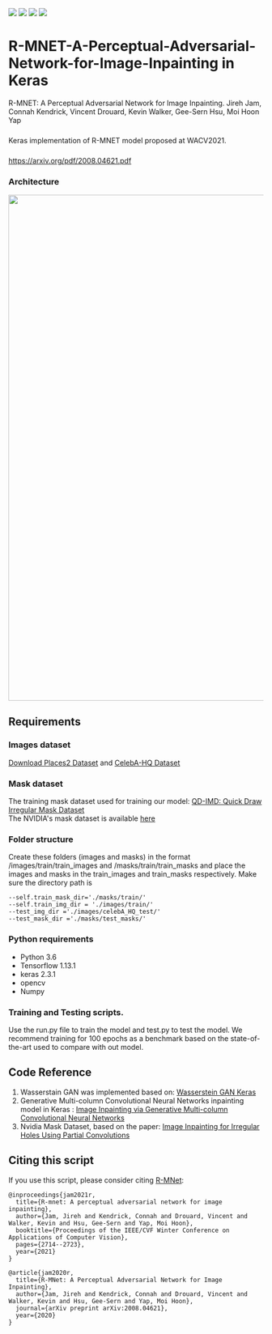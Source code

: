 ![](https://img.shields.io/badge/Python-3.6-yewllo.svg) ![](https://img.shields.io/badge/Keras-2.3.1-yewllo.svg) ![](https://img.shields.io/badge/TensorFlow-1.13.1-yewllo.svg) ![](https://img.shields.io/badge/License-MIT-yewllo.svg)
# R-MNET-A-Perceptual-Adversarial-Network-for-Image-Inpainting in Keras
R-MNET: A Perceptual Adversarial Network for Image Inpainting. 
Jireh Jam, Connah Kendrick, Vincent Drouard, Kevin Walker, Gee-Sern Hsu, Moi Hoon Yap
###
Keras implementation of R-MNET model proposed at WACV2021.
###
https://arxiv.org/pdf/2008.04621.pdf


### Architecture
<img src="https://user-images.githubusercontent.com/16281283/98450574-a29b4480-2135-11eb-871f-fe14c823e275.png" width="1000">

## Requirements
### Images dataset
[Download Places2 Dataset]( http://data.csail.mit.edu/places/places365/places365standard_easyformat.tar) and [CelebA-HQ Dataset](https://github.com/willylulu/celeba-hq-modified)
### Mask dataset
The training mask dataset used for training our model: [QD-IMD: Quick Draw Irregular Mask Dataset](https://github.com/karfly/qd-imd)   
The NVIDIA's mask dataset is available [here](https://nv-adlr.github.io/publication/partialconv-inpainting)
### Folder structure
Create these folders (images and masks) in the format 
/images/train/train_images and /masks/train/train_masks and place the images and masks in the train_images and train_masks respectively.
Make sure the directory path is 

```
--self.train_mask_dir='./masks/train/' 
--self.train_img_dir = './images/train/'
--test_img_dir ='./images/celebA_HQ_test/'
--test_mask_dir ='./masks/test_masks/'
```
### Python requirements
- Python 3.6
- Tensorflow 1.13.1
- keras 2.3.1
- opencv
- Numpy

### Training and Testing scripts.
Use the run.py file to train the model and test.py to test the model. We recommend training for 100 epochs as a benchmark based on the state-of-the-art used to compare with out model.
## Code Reference
1. Wasserstain GAN was implemented based on: [Wasserstein GAN Keras](https://github.com/eriklindernoren/Keras-GAN/blob/master/wgan/wgan.py)
2. Generative Multi-column Convolutional Neural Networks inpainting model in Keras : [Image Inpainting via Generative Multi-column Convolutional Neural Networks](https://github.com/tlatkowski/inpainting-gmcnn-keras/)
3. Nvidia Mask Dataset, based on the paper: [Image Inpainting for Irregular Holes Using Partial Convolutions](https://eccv2018.org/openaccess/content_ECCV_2018/papers/Guilin_Liu_Image_Inpainting_for_ECCV_2018_paper.pdf)
## Citing this script
If you use this script, please consider citing [R-MNet](https://openaccess.thecvf.com/content/WACV2021/papers/Jam_R-MNet_A_Perceptual_Adversarial_Network_for_Image_Inpainting_WACV_2021_paper.pdf):
```
@inproceedings{jam2021r,
  title={R-mnet: A perceptual adversarial network for image inpainting},
  author={Jam, Jireh and Kendrick, Connah and Drouard, Vincent and Walker, Kevin and Hsu, Gee-Sern and Yap, Moi Hoon},
  booktitle={Proceedings of the IEEE/CVF Winter Conference on Applications of Computer Vision},
  pages={2714--2723},
  year={2021}
}
```
```
@article{jam2020r,
  title={R-MNet: A Perceptual Adversarial Network for Image Inpainting},
  author={Jam, Jireh and Kendrick, Connah and Drouard, Vincent and Walker, Kevin and Hsu, Gee-Sern and Yap, Moi Hoon},
  journal={arXiv preprint arXiv:2008.04621},
  year={2020}
}
```



